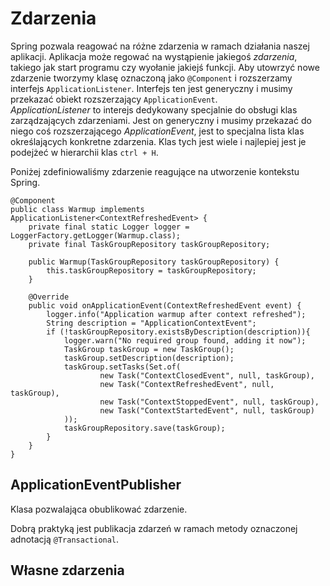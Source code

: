 # Zdarzenia  

Spring pozwala reagować na różne zdarzenia w ramach działania naszej aplikacji. Aplikacja może regować na wystąpienie jakiegoś
*zdarzenia*, takiego jak start programu czy wyołanie jakiejś funkcji. 
Aby utowrzyć nowe zdarzenie tworzymy klasę oznaczoną jako ``@Component`` i rozszerzamy interfejs ``ApplicationListener``.
Interfejs ten jest generyczny i musimy przekazać obiekt rozszerzający ``ApplicationEvent``.  
*ApplicationListener* to interejs dedykowany specjalnie do obsługi klas zarządzających zdarzeniami. Jest on generyczny i 
musimy przekazać do niego coś rozszerzającego *ApplicationEvent*, jest to specjalna lista klas określających konkretne zdarzenia.
Klas tych jest wiele i najlepiej jest je podejżeć w hierarchii klas ``ctrl + H``.
  
Poniżej zdefiniowaliśmy zdarzenie reagujące na utworzenie kontekstu Spring.
```
@Component
public class Warmup implements ApplicationListener<ContextRefreshedEvent> {
    private final static Logger logger = LoggerFactory.getLogger(Warmup.class);
    private final TaskGroupRepository taskGroupRepository;

    public Warmup(TaskGroupRepository taskGroupRepository) {
        this.taskGroupRepository = taskGroupRepository;
    }

    @Override
    public void onApplicationEvent(ContextRefreshedEvent event) {
        logger.info("Application warmup after context refreshed");
        String description = "ApplicationContextEvent";
        if (!taskGroupRepository.existsByDescription(description)){
            logger.warn("No required group found, adding it now");
            TaskGroup taskGroup = new TaskGroup();
            taskGroup.setDescription(description);
            taskGroup.setTasks(Set.of(
                    new Task("ContextClosedEvent", null, taskGroup),
                    new Task("ContextRefreshedEvent", null, taskGroup),
                    new Task("ContextStoppedEvent", null, taskGroup),
                    new Task("ContextStartedEvent", null, taskGroup)
            ));
            taskGroupRepository.save(taskGroup);
        }
    }
}
```

## ApplicationEventPublisher

Klasa pozwalająca obublikować zdarzenie.  
  
Dobrą praktyką jest publikacja zdarzeń w ramach metody oznaczonej adnotacją ``@Transactional``.

## Własne zdarzenia


